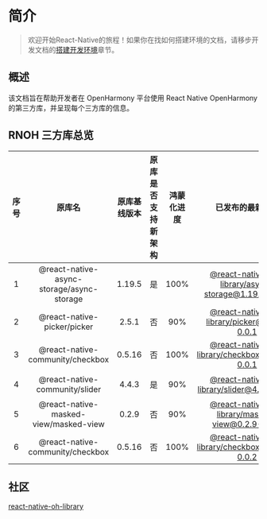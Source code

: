 # 简介

> 欢迎开始React-Native的旅程！如果你在找如何搭建环境的文档，请移步开发文档的[搭建开发环境](https://react-native-oh-library.gitee.io/docs/#/zh-cn/environment)章节。

## 概述

该文档旨在帮助开发者在 OpenHarmony 平台使用 React Native OpenHarmony 的第三方库，并呈现每个三方库的信息。

## RNOH 三方库总览

| 序号 | 原库名 | 原库基线版本 | 原库是否支持新架构 | 鸿蒙化进度 | 已发布的最新版本 | 文档链接
| :----------: | :----------: | :----------: | :----------: | :----------: | :----------: | :----------: |
| 1 | @react-native-async-storage/async-storage | 1.19.5 | 是 | 100% | [@react-native-oh-library/async-storage@1.19.5-0.0.3](https://github.com/react-native-oh-library/async-storage/releases/tag/1.19.5-0.0.3) | [链接](zh-cn/async-storage.md) |
| 2 | @react-native-picker/picker | 2.5.1 | 否 | 90% | [@react-native-oh-library/picker@2.5.1-0.0.1](https://github.com/react-native-oh-library/picker/releases/tag/2.5.1-0.0.1) | [链接](zh-cn/picker.md) |
| 3 | @react-native-community/checkbox | 0.5.16 | 否 | 100% | [@react-native-oh-library/checkbox@0.5.16-0.0.1](https://github.com/react-native-oh-library/react-native-checkbox/releases/tag/0.5.16-0.0.1) | [链接](zh-cn/react-native-checkbox.md) |
| 4 | @react-native-community/slider | 4.4.3 | 是 | 90% | [@react-native-oh-library/slider@4.4.3-0.1.1](https://github.com/react-native-oh-library/react-native-slider/releases/tag/4.4.3-0.1.1) | [链接](zh-cn/react-native-slider.md) |
| 5 | @react-native-masked-view/masked-view | 0.2.9 | 否 | 90% | [@react-native-oh-library/masked-view@0.2.9-0.0.1](https://github.com/react-native-oh-library/masked-view/releases/tag/0.2.9-0.0.1) | [链接](zh-cn/react-native-masked-view.md) |
| 6 | @react-native-community/checkbox | 0.5.16 | 否 | 100% | [@react-native-oh-library/checkbox@0.5.16-0.0.2](https://github.com/react-native-oh-library/react-native-checkbox/releases/tag/0.5.16-0.0.2) | [链接](zh-cn/react-native-checkbox.md) |
## 社区

[react-native-oh-library](https://github.com/react-native-oh-library)